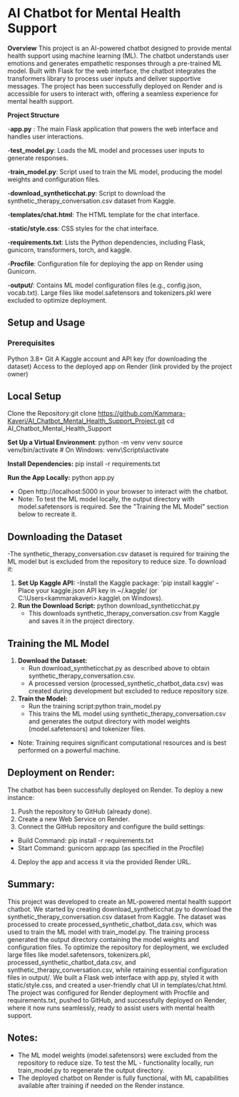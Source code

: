 # AI Chatbot for Mental Health Support
**Overview**
This project is an AI-powered chatbot designed to provide mental health support using machine learning (ML). The chatbot understands user emotions and generates empathetic responses through a pre-trained ML model. Built with Flask for the web interface, the chatbot integrates the transformers library to process user inputs and deliver supportive messages. The project has been successfully deployed on Render and is accessible for users to interact with, offering a seamless experience for mental health support.

**Project Structure**

-**app.py** : The main Flask application that powers the web interface and handles user interactions.

-**test_model.py**: Loads the ML model and processes user inputs to generate responses.

-**train_model.py**: Script used to train the ML model, producing the model weights and configuration files.

-**download_syntheticchat.py**: Script to download the synthetic_therapy_conversation.csv dataset from Kaggle.

-**templates/chat.html**: The HTML template for the chat interface.

-**static/style.css**: CSS styles for the chat interface.

-**requirements.txt**: Lists the Python dependencies, including Flask, gunicorn, transformers, torch, and kaggle.

-**Procfile**: Configuration file for deploying the app on Render using Gunicorn.

-**output/**: Contains ML model configuration files (e.g., config.json, vocab.txt). Large files like model.safetensors and tokenizers.pkl were excluded to optimize deployment.

## Setup and Usage
### Prerequisites

Python 3.8+
Git
A Kaggle account and API key (for downloading the dataset)
Access to the deployed app on Render (link provided by the project owner)

## Local Setup

Clone the Repository:git clone <https://github.com/Kammara-Kaveri/AI_Chatbot_Mental_Health_Support_Project.git>
cd AI_Chatbot_Mental_Health_Support


**Set Up a Virtual Environment**:
python -m venv venv
source venv/bin/activate  # On Windows: venv\Scripts\activate


**Install Dependencies:**
pip install -r requirements.txt

**Run the App Locally:**
python app.py
- Open http://localhost:5000 in your browser to interact with the chatbot.
- Note: To test the ML model locally, the output directory with model.safetensors is required. See the "Training the ML Model" section below to recreate it.

## Downloading the Dataset
-The synthetic_therapy_conversation.csv dataset is required for training the ML model but is excluded from the repository to reduce size. To download it:
1. **Set Up Kaggle API:**
    -Install the Kaggle package: 'pip install kaggle'
    -Place your kaggle.json API key in ~/.kaggle/ (or C:\Users\<kammarakaveri>\.kaggle\ on Windows).
2. **Run the Download Script:**
    python download_syntheticchat.py
    - This downloads synthetic_therapy_conversation.csv from Kaggle and saves it in the project directory.


## Training the ML Model
1. **Download the Dataset:**
    - Run download_syntheticchat.py as described above to obtain synthetic_therapy_conversation.csv.
    - A processed version (processed_synthetic_chatbot_data.csv) was created during development but excluded to reduce repository size.
2. **Train the Model:**
    - Run the training script:python train_model.py
    - This trains the ML model using synthetic_therapy_conversation.csv and generates the output directory with model weights (model.safetensors) and tokenizer files.
- Note: Training requires significant computational resources and is best performed on a powerful machine.


## Deployment on Render:
The chatbot has been successfully deployed on Render. To deploy a new instance:
1. Push the repository to GitHub (already done).
2. Create a new Web Service on Render.
3. Connect the GitHub repository and configure the build settings:
- Build Command: pip install -r requirements.txt
- Start Command: gunicorn app:app (as specified in the Procfile)
4. Deploy the app and access it via the provided Render URL.

## Summary:
This project was developed to create an ML-powered mental health support chatbot. We started by creating download_syntheticchat.py to download the synthetic_therapy_conversation.csv dataset from Kaggle. The dataset was processed to create processed_synthetic_chatbot_data.csv, which was used to train the ML model with train_model.py. The training process generated the output directory containing the model weights and configuration files. To optimize the repository for deployment, we excluded large files like model.safetensors, tokenizers.pkl, processed_synthetic_chatbot_data.csv, and synthetic_therapy_conversation.csv, while retaining essential configuration files in output/. We built a Flask web interface with app.py, styled it with static/style.css, and created a user-friendly chat UI in templates/chat.html. The project was configured for Render deployment with Procfile and requirements.txt, pushed to GitHub, and successfully deployed on Render, where it now runs seamlessly, ready to assist users with mental health support.

## Notes:
- The ML model weights (model.safetensors) were excluded from the repository to reduce size. To test the ML - functionality locally, run train_model.py to regenerate the output directory.
- The deployed chatbot on Render is fully functional, with ML capabilities available after training if needed on the Render instance.


